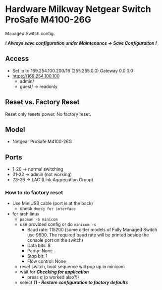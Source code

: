 # Hardware Milkway Netgear Switch ProSafe M4100-26G
Managed Switch config.

***! Always save configuration under Maintenance -> Save Configuraiton !***
## Access
- Set ip to 169.254.100.200/16 (255.255.0.0) Gateway 0.0.0.0
- https://169.254.100.100
  - admin/<PW>
  - guest/<empty> -> readonly

## Reset vs. Factory Reset
Reset only resets power. No factory reset.

## Model
- Netgear ProSafe M4100-26G

## Ports
- 1-20 -> normal switching
- 21-22 -> admin (not working)
- 23-26 -> LAG (Link Aggregation Group)

### How to do factory reset
- Use MiniUSB cable (port is at the back)
  - check ```dmesg for interface```
- for arch linux
  - ```pacman -S minicom```
  - use provided config or do ```minicom -s```
    - Baud rate: 115200 (some older models of Fully Managed Switch use 9600. The required baud rate will be printed beside the console port on the switch)
    - Data bits: 8
    - Parity: None
    - Stop bit: 1
    - Flow control: None
  - reset switch, boot sequence will pop up in minicom
  - wait for ***Checking for application***
    - press q (p worked also?!)
  - select ***11 - Restore configuration to factory defaults***